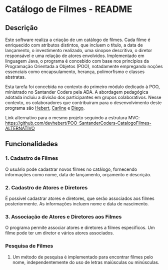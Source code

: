 # Catálogo de Filmes - README

## Descrição
Este software realiza a criação de um catálogo de filmes. Cada filme é enriquecido com atributos distintos, que incluem o título, a data de lançamento, o investimento realizado, uma sinopse descritiva, o diretor responsável e uma relação de atores envolvidos. Implementado em linguagem Java, o programa é concebido com base nos princípios da Programação Orientada a Objetos (POO), notadamente empregando noções essenciais como encapsulamento, herança, polimorfismo e classes abstratas.

Esta tarefa foi concebida no contexto do primeiro módulo dedicado à POO, ministrado no Santander Coders pela ADA. A abordagem pedagógica adotada incluiu a divisão dos participantes em grupos colaborativos. Nesse contexto, os colaboradores que contribuíram para o desenvolvimento deste programa são [Hebert](https://github.com/devhebert), [Carline](https://github.com/CarolineMenezes2803) e [Diego](https://github.com/DiegoLimaCav).


Link alternativo para o mesmo projeto seguindo a estrutura MVC: https://github.com/devhebert/POO-SantanderCoders-CatalogoFilmes-ALTERNATIVO

## Funcionalidades

### 1. Cadastro de Filmes
O usuário pode cadastrar novos filmes no catálogo, fornecendo informações como nome, data de lançamento, orçamento e descrição.

### 2. Cadastro de Atores e Diretores
É possível cadastrar atores e diretores, que serão associados aos filmes posteriormente. As informações incluem nome e data de nascimento.

### 3. Associação de Atores e Diretores aos Filmes
O programa permite associar atores e diretores a filmes específicos. Um filme pode ter um diretor e vários atores associados.

### Pesquisa de Filmes
1. Um método de pesquisa é implementado para encontrar filmes pelo nome, independentemente do uso de letras maiúsculas ou minúsculas.
